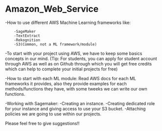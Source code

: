 # Amazon_Web_Service
-How to use different AWS Machine Learning frameworks like: 

   		-SageMaker
   		-TextExtract
   		-Rekognition
   		-S3(Common, not a ML framework/module)
   
-To start with your project using AWS, we have to keep some basics concepts in our mind.
 (Tip: For students, you can apply for student account through AWS as well as on Github through which you will get free         credits which can help to complete your initial projects for free)
   
-How to start with each ML module: Read AWS docs for each ML frameworks it provides, also they provide examples for each  methods/functions they have, with some tweeks we can write our own functions.
 
-Working with Sagemaker:
	-Creating an instance.
	-Creating dedicated role for your instance and giving access to use your S3 bucket.
	-Attaching policies we are going to use within our projects. 
  
  
  
  
  Please feel free to give suggestions!!
  
